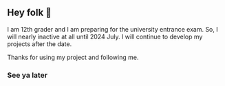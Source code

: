 ## Hey folk 👋

I am 12th grader and I am preparing for the university entrance exam. So,  I will nearly inactive at all until 2024 July. I will continue to develop my projects after the date.

Thanks for using my project and following me.

### See ya later
